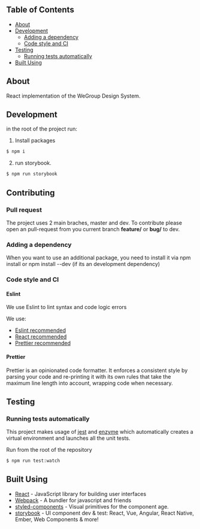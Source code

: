 ## Table of Contents

- [About](#about)
- [Development](#development)
  - [Adding a dependency](#adding-a-dependency)
  - [Code style and CI](#code-style-and-ci)
- [Testing](#testing)
  - [Running tests automatically](#running-tests-automatically)
- [Built Using](#built-using)


## About

React implementation of the WeGroup Design System.

## Development

in the root of the project run:

1.  Install packages

```sh
$ npm i
```

2.  run storybook.

```sh
$ npm run storybook
```

## Contributing

### Pull request

The project uses 2 main braches, master and dev. To contribute please open an pull-request from you current branch **feature/** or **bug/** to dev.

### Adding a dependency

When you want to use an additional package, you need to install it via npm install <package> or npm install <package> --dev (if its an development dependency)

### Code style and CI

#### Eslint

We use Eslint to lint syntax and code logic errors

We use:

- [Eslint recommended](https://github.com/eslint/eslint/blob/master/conf/eslint-recommended.js)
- [React recommended](https://github.com/yannickcr/eslint-plugin-react/)
- [Prettier recommended](https://github.com/prettier/eslint-plugin-prettier)

#### Prettier

Prettier is an opinionated code formatter. It enforces a consistent style by parsing your code and re-printing it with its own rules that take the maximum line length into account, wrapping code when necessary.

## Testing

### Running tests automatically

This project makes usage of [jest](https://github.com/facebook/jest) and [enzyme](https://github.com/airbnb/enzyme) which automatically creates a virtual environment and launches all the unit tests.

Run from the root of the repository

```sh
$ npm run test:watch
```

## Built Using

- [React](https://github.com/facebook/react/) - JavaScript library for building user interfaces
- [Webpack](https://github.com/webpack/webpack) - A bundler for javascript and friends
- [styled-components](https://github.com/styled-components/styled-components) - Visual primitives for the component age.
- [storybook](https://github.com/storybookjs/storybook) - UI component dev & test: React, Vue, Angular, React Native, Ember, Web Components & more!
